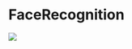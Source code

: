 # FaceRecognition

![](https://travis-ci.org/sapacaFaceRecognition/FaceRecognition.svg?branch=master)
